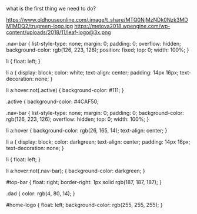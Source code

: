 what is the first thing we need to do?







https://www.oldhouseonline.com/.image/t_share/MTQ0NjMzNDk0Nzk3MDM1MDQ2/trugreen-logo.jpg
https://metova2018.wpengine.com/wp-content/uploads/2018/11/leaf-logo@3x.png


.nav-bar {
  list-style-type: none;
  margin: 0;
  padding: 0;
  overflow: hidden;
  background-color: rgb(126, 223, 126);
  position: fixed;
  top: 0;
  width: 100%;
}

li {
  float: left;
}

li a {
  display: block;
  color: white;
  text-align: center;
  padding: 14px 16px;
  text-decoration: none;
}

li a:hover:not(.active) {
  background-color: #111;
}

.active {
  background-color: #4CAF50;










  .nav-bar {
    list-style-type: none;
    margin: 0;
    padding: 0;
    background-color: rgb(126, 223, 126);
    overflow: hidden;
    top: 0;
    width: 100%;
}

li a:hover {
    background-color: rgb(26, 165, 14);
    text-align: center;
}

li a {
    display: block;
    color: darkgreen;
    text-align: center;
    padding: 14px 16px;
    text-decoration: none;
}

li {
    float: left;
}

li a:hover:not(.nav-bar); {
    background-color: darkgreen;
}


#top-bar {
    float: right;
    border-right: 1px solid rgb(187, 187, 187);
}

.dad {
    color: rgb(4, 80, 14);
}

#home-logo {
    float: left;
    background-color: rgb(255, 255, 255);
} 


